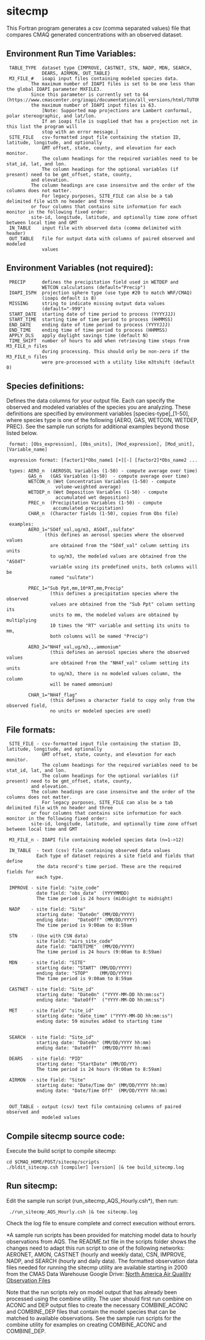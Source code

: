 sitecmp
========

This Fortran program generates a csv (comma separated values) file that compares CMAQ generated concentrations with an observed dataset.


## Environment Run Time Variables:

```
 TABLE_TYPE  dataset type {IMPROVE, CASTNET, STN, NADP, MDN, SEARCH,
             DEARS, AIRMON, OUT_TABLE}
 M3_FILE_#   ioapi input files containing modeled species data. 
	     The maximum number of IOAPI files is set to be one less than the global IOAPI parameter MXFILE3.
	     Since this parameter is currently set to 64 (https://www.cmascenter.org/ioapi/documentation/all_versions/html/TUTORIAL.html),
	     the maximum number of IOAPI input files is 63.
             [Note: Supported map projections are Lambert conformal, polar stereographic, and lat/lon.
             If an ioapi file is supplied that has a projection not in this list the program will 
             stop with an error message.]
 SITE_FILE   csv-formatted input file containing the station ID, latitude, longitude, and optionally 
             GMT offset, state, county, and elevation for each monitor.  
             The column headings for the required variables need to be stat_id, lat, and lon.
             The column headings for the optional variables (if present) need to be gmt_offset, state, county, 
	     and elevation.
	     The column headings are case insensitve and the order of the columns does not matter.
             For legacy purposes, SITE_FILE can also be a tab delimited file with no header and three 
	     or four columns that contains site information for each monitor in the following fixed order:
	     site-id, longitude, latitude, and optionally time zone offset between local time and GMT
 IN_TABLE    input file with observed data (comma delimited with header)
 OUT_TABLE   file for output data with columns of paired observed and modeled
             values
```

## Environment Variables (not required):
```
 PRECIP      defines the precipitation field used in WETDEP and
             WETCON calculations (default="Precip")
 IOAPI_ISPH  projection sphere type (use type #20 to match WRF/CMAQ)
             (ioapi default is 8)
 MISSING     string to indicate missing output data values
             (default="-999")
 START_DATE  starting date of time period to process (YYYYJJJ)
 START_TIME  starting time of time period to process (HHMMSS)
 END_DATE    ending date of time period to process (YYYYJJJ)
 END_TIME    ending time of time period to process (HHMMSS)
 APPLY_DLS   apply daylight savings time (default N)
 TIME_SHIFT  number of hours to add when retrieving time steps from M3_FILE_n files 
             during processing. This should only be non-zero if the M3_FILE_n files
             were pre-processed with a utility like m3tshift (default 0)
```

## Species definitions: 
Defines the data columns for your output file. Each can specify the observed and modeled variables of the species you are analyzing. These definitions are specified by environment variables [species-type]_[1-50], where species type is one of the following {AERO, GAS, WETCON, WETDEP, PREC}. See the sample run scripts for additional examples beyond those listed below.
```
 format: [Obs_expression], [Obs_units], [Mod_expression], [Mod_unit], [Variable_name]
 
 expression format: [factor1]*Obs_name1 [+][-] [factor2]*Obs_name2 ...
 
 types: AERO_n  (AEROSOL Variables (1-50) - compute average over time)
        GAS_n   (GAS Variables (1-50)  - compute average over time)
        WETCON_n (Wet Concentration Variables (1-50) - compute
                  volume-weighted average)
        WETDEP_n (Wet Deposition Variables (1-50) - compute
                  accumulated wet deposition)
        PREC_n  (Precipitation Variables (1-50) - compute
                 accumulated precipitation)
        CHAR_n  (Character fields (1-50), copies from Obs file)
 
 examples:
        AERO_1="SO4f_val,ug/m3, ASO4T,,sulfate"
              (this defines an aerosol species where the observed values
                are obtained from the "SO4f_val" column setting its units
                to ug/m3, the modeled values are obtained from the "ASO4T"
                variable using its predefined units, both columns will be
                named "sulfate")
 
        PREC_1="Sub Ppt,mm,10*RT,mm,Precip"
                (this defines a precipitation species where the observed
                values are obtained from the "Sub Ppt" column setting its
                units to mm, the modeled values are obtained by multiplying
                10 times the "RT" variable and setting its units to mm,
                both columns will be named "Precip")
 
        AERO_2="NH4f_val,ug/m3,,,ammonium"
                (this defines an aerosol species where the observed values
                are obtained from the "NH4f_val" column setting its units
                to ug/m3, there is no modeled values column, the column
                will be named ammonium)
 
        CHAR_1="NH4f_flag"
                (this defines a character field to copy only from the observed field,
                no units or modeled species are used)
```
## File formats:
```
 SITE_FILE - csv-formatted input file containing the station ID, latitude, longitude, and optionally 
             GMT offset, state, county, and elevation for each monitor.  
             The column headings for the required variables need to be stat_id, lat, and lon.
             The column headings for the optional variables (if present) need to be gmt_offset, state, county, 
	     and elevation.
	     The column headings are case insensitve and the order of the columns does not matter.
             For legacy purposes, SITE_FILE can also be a tab delimited file with no header and three 
	     or four columns that contains site information for each monitor in the following fixed order:
	     site-id, longitude, latitude, and optionally time zone offset between local time and GMT
 
 M3_FILE_n - IOAPI file containing modeled species data (n=1->12)
 
 IN_TABLE  - text (csv) file containing observed data values
           Each type of dataset requires a site field and fields that define
           the data record's time period. These are the required fields for
           each type.
 
 IMPROVE - site field: "site_code"
           date field: "obs_date"  (YYYYMMDD)
           The time period is 24 hours (midnight to midnight)
 
 NADP    - site field: "Site"
           starting date: "DateOn" (MM/DD/YYYY)
           ending date:   "DateOff" (MM/DD/YYYY)
           The time period is 9:00am to 8:59am
 
 STN     - (Use with CSN data)
           site field: "airs_site_code"
           date field: "DATETIME"  (MM/DD/YYYY)
           The time period is 24 hours (9:00am to 8:59am)
 
 MDN     - site field: "SITE"
           starting date: "START" (MM/DD/YYYY)
           ending date: "STOP"    (MM/DD/YYYY)
           The time period is 9:00am to 8:59am
 
 CASTNET - site field: "Site_id"
           starting date: "DateOn" ("YYYY-MM-DD hh:mm:ss")
           ending date: "DateOff"  ("YYYY-MM-DD hh:mm:ss")
 
 MET     - site field" "site_id"
           starting date: "date_time" ("YYYY-MM-DD hh:mm:ss")
           ending date: 59 minutes added to starting time
 
 
 SEARCH  - site field: "Site_id"
           starting date: "DateOn" (MM/DD/YYYY hh:mm)
           ending date: "DateOff"  (MM/DD/YYYY hh:mm)
 
 DEARS   - site field: "PID"
           starting date: "StartDate" (MM/DD/YY)
           The time period is 24 hours (9:00am to 8:59am)
 
 AIRMON  - site field: "Site"
           starting date: "Date/Time On" (MM/DD/YYYY hh:mm)
           ending date: "Date/Time Off"  (MM/DD/YYYY hh:mm)
 
 
 OUT_TABLE - output (csv) text file containing columns of paired observed and
             modeled values
```

## Compile sitecmp source code:

Execute the build script to compile sitecmp:

```
cd $CMAQ_HOME/POST/sitecmp/scripts
./bldit_sitecmp.csh [compiler] [version] |& tee build_sitecmp.log
```

## Run sitecmp:
Edit the sample run script (run_sitecmp_AQS_Hourly.csh*), then run:

```
 ./run_sitecmp_AQS_Hourly.csh |& tee sitecmp.log
```

Check the log file to ensure complete and correct execution without errors.


*A sample run scripts has been provided for matching model data to hourly observations from AQS.  The README.txt file in the scripts folder shows the changes need to adapt this run script to one of the following networks: AERONET, AMON, CASTNET (hourly and weekly data), CSN, IMPROVE, NADP, and SEARCH (hourly and daily data).  The formatted observation data files needed for running the sitecmp utility are available starting in 2000 from the CMAS Data Warehouse Google Drive: [North America Air Quaility Observation Files](https://drive.google.com/drive/folders/1QUlUXnHXvXz9qwePi5APzzHkiH5GWACw?usp=drive_link)

Note that the run scripts rely on model output that has already been processed using the combine utility. The user should first run combine on ACONC and DEP output files to create the necessary COMBINE_ACONC and COMBINE_DEP files that contain the model species that can be matched to available observations. See the sample run scripts for the combine utility for examples on creating COMBINE_ACONC and COMBINE_DEP.
